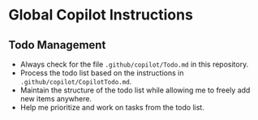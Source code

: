 # Global Copilot Instructions

## Todo Management
- Always check for the file `.github/copilot/Todo.md` in this repository.
- Process the todo list based on the instructions in `.github/copilot/CopilotTodo.md`.
- Maintain the structure of the todo list while allowing me to freely add new items anywhere.
- Help me prioritize and work on tasks from the todo list.
